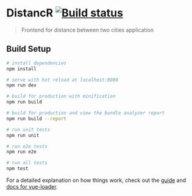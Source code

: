 # DistancR <a href="https://api.travis-ci.org/filipgorczynski/distance-between-two-cities/"><img src="https://travis-ci.org/filipgorczynski/distance-between-two-cities.svg?branch=master" alt="Build status" /></a>

> Frontend for distance between two cities application

## Build Setup

``` bash
# install dependencies
npm install

# serve with hot reload at localhost:8080
npm run dev

# build for production with minification
npm run build

# build for production and view the bundle analyzer report
npm run build --report

# run unit tests
npm run unit

# run e2e tests
npm run e2e

# run all tests
npm test
```

For a detailed explanation on how things work, check out the [guide](http://vuejs-templates.github.io/webpack/) and [docs for vue-loader](http://vuejs.github.io/vue-loader).
